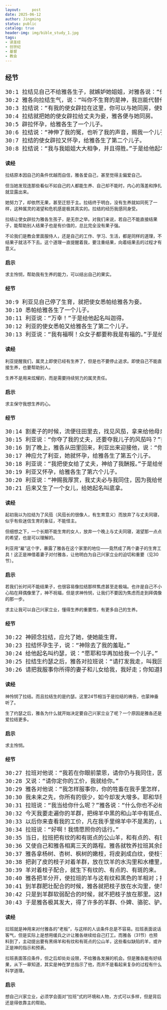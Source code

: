 ```yaml
---
layout:     post
date: 2025-06-12
author: Jingming
status: public
catalog: true
header-img: img/bible_study_1.jpg
tags:
- 读圣经
- 创世纪
- 基督
- 教会
---
```


## 经节
<pre style="font-size: 18px;">
30:1 拉结见自己不给雅各生子，就嫉妒她姐姐，对雅各说：“你给我孩子，不然我就死了。”
30:2 雅各向拉结生气，说：“叫你不生育的是神，我岂能代替他作主呢？”
30:3 拉结说：“有我的使女辟拉在这里，你可以与她同房，使她生子在我膝下，我便因她也得孩子。”
30:4 拉结就把她的使女辟拉给丈夫为妾，雅各便与她同房。
30:5 辟拉怀孕，给雅各生了一个儿子。
30:6 拉结说：“神伸了我的冤，也听了我的声音，赐我一个儿子。”因此给他起名叫但。
30:7 拉结的使女辟拉又怀孕，给雅各生了第二个儿子。
30:8 拉结说：“我与我姐姐大大相争，并且得胜。”于是给他起名叫拿弗他利。
</pre>

### 读经

拉结原本因自己的条件优越而自信，雅各爱自己，甚至觉得主偏爱自己。

但当她发现连那些看似不如自己的人都能生养、自己却不能时，内心的落差和挣扎就显露出来。

她努力了，却依然无果，甚至迁怒于主。拉结终于明白，没有生养就如同死了一样，这种属灵的渴望和危机感是极其真实的。拉结的经历我感同身受。

拉结让使女辟拉为雅各生孩子，是无奈之举。对我们来说，若自己不能直接结果子，能帮助别人结果子也是有价值的，总比完全没有果子强。

不论我们是教会里面服侍人，还是自己的工作、学习、生活，都是同样的道理，不结果子就活不下去。这个道理一直提醒着我，要注重结果，向着结果去的过程才有意义。

### 启示

求主怜悯，帮助我有生养的能力，可以结出自己的果实。

### 经节
<pre style="font-size: 18px;">
30:9 利亚见自己停了生育，就把使女悉帕给雅各为妾。
30:10 悉帕给雅各生了一个儿子。
30:11 利亚说：“万幸！”于是给他起名叫迦得。
30:12 利亚的使女悉帕又给雅各生了第二个儿子。
30:13 利亚说：“我有福啊！众女子都要称我是有福的。”于是给他起名叫亚设。
</pre>

### 读经

利亚提醒我们，属灵上即使已经有生养了，但是也不要停止追求。即使自己不能直接生养，也要帮助别人。

生养不是用来炫耀的，而是需要持续努力的属灵责任。

### 启示

求主保守我想生养的心。

### 经节
<pre style="font-size: 18px;">
30:14 割麦子的时候，流便往田里去，找见风茄，拿来给他母亲利亚。拉结对利亚说：“请你把你儿子的风茄给我。”
30:15 利亚说：“你夺了我的丈夫，还要夺我儿子的风茄吗？”拉结说：“为你儿子的风茄，今夜他可以与你同寝。”
30:16 到了晚上，雅各从田里回来，利亚出来迎接他，说：“你要与我同寝，因为我实在用我儿子的风茄把你雇下了。”那一夜雅各就与她同寝。
30:17 神应允了利亚，她就怀孕，给雅各生了第五个儿子。
30:18 利亚说：“我把使女给了丈夫，神给了我酬报。”于是给他起名叫以萨迦。
30:19 利亚又怀孕，给雅各生了第六个儿子。
30:20 利亚说：“神赐我厚赏，我丈夫必与我同住，因为我给他生了六个儿子。”于是给他起名叫西布伦。
30:21 后来又生了一个女儿，给她起名叫底拿。
</pre>

### 读经

起初我以为拉结为了风茄（风茄长的很像人，有生育意义）而放弃了与丈夫同寝，似乎有些迷信生育的象征，不能怪主。

但细想之下，一个长期不能生育的女人，放弃一个晚上与丈夫同寝，渴望那一点点的希望，也是可以理解的。

利亚用“雇”这个字，暴露了雅各在这个家里的地位——竟然成了两个妻子的生育工具！这正是神借着妻子对付雅各，让他明白为自己兴家立业的迫切和重要（见30节）。

### 启示

若我们长时间不能结果子，也很容易像拉结那样焦虑甚至走极端。也许是自己不小心陷在拜偶像里了，神不祝福，但是求神怜悯，让我们不要因为焦虑而走到拜偶像的那一步。

求主让我可以自己兴家立业，懂得生养的重要性，有更多自己的生养。

### 经节
<pre style="font-size: 18px;">
30:22 神顾念拉结，应允了她，使她能生育。
30:23 拉结怀孕生子，说：“神除去了我的羞耻。”
30:24 给他起名叫约瑟，说：“愿耶和华再加给我一个儿子。”
30:25 拉结生约瑟之后，雅各对拉班说：“请打发我走，叫我回到我本乡本土去。
30:26 请把我服事你所得的妻子和儿女给我，我好走；你知道我怎样服事你。”
</pre>

### 读经

神怜悯了拉结。而且拉结生的是约瑟。这里24节相当于是拉结的祷告，也蒙神垂听了。

生了约瑟之后，雅各为什么就开始决定要自己兴家立业了呢？一个原因是雅各还是爱拉结更多。

### 启示

求主怜悯。

### 经节
<pre style="font-size: 18px;">
30:27 拉班对他说：“我若在你眼前蒙恩，请你仍与我同住，因为我已算定，耶和华赐福与我是为你的缘故。”
30:28 又说：“请你定你的工价，我就给你。”
30:29 雅各对他说：“我怎样服事你，你的牲畜在我手里怎样，是你知道的。
30:30 我未来之先，你所有的很少，如今却发大增多。耶和华随着我的脚步赐福与你。如今我什么时候才为自己兴家立业呢？”
30:31 拉班说：“我当给你什么呢？”雅各说：“什么你也不必给我。只要你答应我一件事，我便仍旧牧养你的羊群。
30:32 今天我要走遍你的羊群，把绵羊中黑的和山羊中有斑点、有点的挑出来，作为我的工价。
30:33 以后你来查看我的工价，凡在我手里绵羊中不是黑的，山羊中不是有斑点、有点的，那就算是我偷的。”
30:34 拉班说：“好啊！我情愿照你的话行。”
30:35 当日，拉班把有纹的和有斑点的公山羊，和有点的、有斑点的母山羊，并绵羊中一切有黑色的，都交在他儿子们的手下，
30:36 又使自己和雅各相离三天的路程。雅各就牧养拉班其余的羊。
30:37 雅各拿杨树、杏树、枫树的嫩枝，将皮剥成白纹，使枝子露出白的来，
30:38 把剥了皮的枝子对着羊群，放在饮羊的水沟里和水槽里，羊来喝水的时候就对着枝子。
30:39 羊对着枝子配合，就生下有纹的、有点的、有斑的来。
30:40 雅各把羊分开，使拉班的羊与这有纹和黑色的羊相对；把自己的羊另放一处，不叫他们和拉班的羊混杂。
30:41 到羊群肥壮配合的时候，雅各就把枝子放在水沟里，使羊对着枝子配合。
30:42 只是到羊群软弱配合的时候，就不把枝子放在那里。这样，软弱的归拉班，肥壮的归雅各。
30:43 于是雅各极其发大，得了许多的羊群、仆婢、骆驼、驴。
</pre>

### 读经

拉班就是神用来对付雅各的“老板”，与这样的人谈条件总是不容易。拉班表面说话客气，但是实际上是想用缓兵之计让雅各继续给自己打工。而雅各（31节）也预料到了，主动提出要有黑绵羊和有纹和有斑点的公山羊，这些看似缺陷的羊，或许正是神的指示和预表。

拉班表面答应条件，但之后却处处设限，不给雅各发展的机会。但是雅各能有好结果，从下一章知道，其实是神在梦总指示了他，而并不是看起来复杂的过程有什么科学道理。

### 启示

想自己兴家立业，必须学会面对“拉班”式的环境和人物，方式可以多样，但是背后还是得依靠主的帮助。
